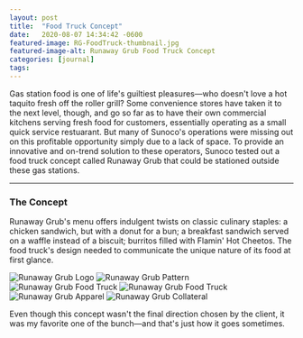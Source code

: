 ```yaml
---
layout: post
title:  "Food Truck Concept"
date:   2020-08-07 14:34:42 -0600
featured-image: RG-FoodTruck-thumbnail.jpg
featured-image-alt: Runaway Grub Food Truck Concept
categories: [journal]
tags: 
---
```


Gas station food is one of life's guiltiest pleasures—who doesn't love a hot taquito fresh off the roller grill? Some convenience stores have taken it to the next level, though, and go so far as to have their own commercial kitchens serving fresh food for customers, essentially operating as a small quick service restuarant. But many of Sunoco's operations were missing out on this profitable opportunity simply due to a lack of space. To provide an innovative and on-trend solution to these operators, Sunoco tested out a food truck concept called Runaway Grub that could be stationed outside these gas stations. 

---

### The Concept

Runaway Grub's menu offers indulgent twists on classic culinary staples: a chicken sandwich, but with a donut for a bun; a breakfast sandwich served on a waffle instead of a biscuit; burritos filled with Flamin' Hot Cheetos. The food truck's design needed to communicate the unique nature of its food at first glance. 

<div class="full-width">
        <img class="double" src="../../../../assets/images/RG-concept-5.jpg" alt="Runaway Grub Logo" />
        <img class="double" src="../../../../assets/images/RG-concept-1.jpg" alt="Runaway Grub Pattern" />
        <img class="double" src="../../../../assets/images/RG-concept-2.jpg" alt="Runaway Grub Food Truck" />
        <img class="double" src="../../../../assets/images/RG-concept-3.jpg" alt="Runaway Grub Food Truck" />
        <img class="double" src="../../../../assets/images/RG-concept-4.jpg" alt="Runaway Grub Apparel" />
        <img class="double" src="../../../../assets/images/RG-concept-6.jpg" alt="Runaway Grub Collateral" />
</div>

Even though this concept wasn't the final direction chosen by the client, it was my favorite one of the bunch—and that's just how it goes sometimes. 